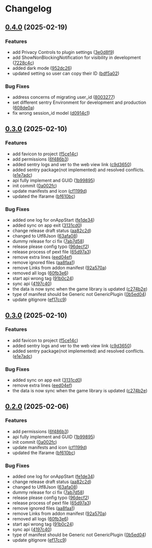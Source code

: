 # Changelog

## [0.4.0](https://github.com/game-scrobbler/gs-playnite/compare/GsPlugin-v0.3.0...GsPlugin-v0.4.0) (2025-02-19)


### Features

* add Privacy Controls to plugin settings ([3e0d8f9](https://github.com/game-scrobbler/gs-playnite/commit/3e0d8f99ceb6d07256f9691401d68d4c27d0182d))
* add ShowNonBlockingNotification for visibility in development ([7228c4c](https://github.com/game-scrobbler/gs-playnite/commit/7228c4cd680c5d413bc3a8216b7d7a2cd1f13abf))
* added dark mode ([952dc26](https://github.com/game-scrobbler/gs-playnite/commit/952dc26634abaa3891ecaee45f1c8aa78eded166))
* updated setting so user can copy their ID ([bdf5a02](https://github.com/game-scrobbler/gs-playnite/commit/bdf5a025798170b2aaf695fc29fe540c0ea87188))


### Bug Fixes

* address concerns of migrating user_id ([8003277](https://github.com/game-scrobbler/gs-playnite/commit/8003277bdfdeda5d84d0527f7e02b36203ff1909))
* set different sentry Environment for development and production ([608de0a](https://github.com/game-scrobbler/gs-playnite/commit/608de0a2c6a62c6bcc9a08a8e3e05169b10f4aca))
* fix wrong session_id model ([d0914c1](https://github.com/game-scrobbler/gs-playnite/commit/d0914c1a88d680d7ee31e95336c06cd7b1108d37))

## [0.3.0](https://github.com/game-scrobbler/gs-playnite/compare/GsPlugin-v0.3.0...GsPlugin-v0.3.0) (2025-02-10)


### Features

* add favicon to project ([f5ce14c](https://github.com/game-scrobbler/gs-playnite/commit/f5ce14c6ee26e62d12bb2cbec5efa0e901367d14))
* add permissions ([6f486b3](https://github.com/game-scrobbler/gs-playnite/commit/6f486b37b4a35bd65a5d5374f1ebb86dfe6c07ef))
* added sentry logs and ver to the web view link ([c9d3650](https://github.com/game-scrobbler/gs-playnite/commit/c9d365081132933d251c54dd6909fe4566f0cf31))
* added sentry package(not implemented) and resolved conflicts. ([e1e7adc](https://github.com/game-scrobbler/gs-playnite/commit/e1e7adc65e41397bc4db73c27e6a7dbdd0bfb662))
* api fully implement and GUID ([1b99895](https://github.com/game-scrobbler/gs-playnite/commit/1b99895548f6f0f0ef09fe7723b24aa370620821))
* init commit ([0a002fc](https://github.com/game-scrobbler/gs-playnite/commit/0a002fcd88e799ca70d61ab61d7cf71b9fd187cf))
* update manifests and icon ([cf1199d](https://github.com/game-scrobbler/gs-playnite/commit/cf1199deaa22fa2317396e406b94c6d0335ffa1f))
* updated the Ifarame ([bf610bc](https://github.com/game-scrobbler/gs-playnite/commit/bf610bc0eb403d975aabf37ca488d79c6b556517))


### Bug Fixes

* added one log for onAppStart ([fe1de34](https://github.com/game-scrobbler/gs-playnite/commit/fe1de344d25aa47aed9b64c7a5ee905c5803c9c8))
* added sync on app exit ([3131cd0](https://github.com/game-scrobbler/gs-playnite/commit/3131cd0d2b432f79007238a73105542dc48a985b))
* change release draft status ([aa82c2d](https://github.com/game-scrobbler/gs-playnite/commit/aa82c2dea8bee719a20fb59193d3320e934635b2))
* changed to Utf8Json ([63afa08](https://github.com/game-scrobbler/gs-playnite/commit/63afa08d883b40b06b9fefb125909c11f39d1a93))
* dummy release for ci fix ([7ab7d58](https://github.com/game-scrobbler/gs-playnite/commit/7ab7d58e6f57e767135c06d200c65eaa99d8cfef))
* release please config typo ([96decf2](https://github.com/game-scrobbler/gs-playnite/commit/96decf2e1c10436a4d40519f134628683a0e2aa0))
* release process of pext file ([65d97a3](https://github.com/game-scrobbler/gs-playnite/commit/65d97a350b4d52935945c097284e342e8b0f449c))
* remove extra lines ([eed04ef](https://github.com/game-scrobbler/gs-playnite/commit/eed04efcb94fd155f3fd8864faf99b2c8f8487ae))
* remove ignored files ([aa8faa1](https://github.com/game-scrobbler/gs-playnite/commit/aa8faa10a426bcfbce62a36c19269781899037ae))
* remove Links from addon manifest ([92a570a](https://github.com/game-scrobbler/gs-playnite/commit/92a570aa1cf09868275149e956759488b6408fbc))
* removed all logs ([60fb3e6](https://github.com/game-scrobbler/gs-playnite/commit/60fb3e63978b0d6ba6305b80d11299a80a784c74))
* start api wrong tag ([91b0c24](https://github.com/game-scrobbler/gs-playnite/commit/91b0c243bbec236ad730ca0604ed8dc3be8bae4c))
* sync api ([4197c40](https://github.com/game-scrobbler/gs-playnite/commit/4197c408d40e5352da62f4645f6e2dd50b9b79d7))
* the data is now sync when the game library is updated ([c274b2e](https://github.com/game-scrobbler/gs-playnite/commit/c274b2e8fa28a34af29f9065257ca8185c96dd98))
* type of manifest should be Generic not GenericPlugin ([0b5ed04](https://github.com/game-scrobbler/gs-playnite/commit/0b5ed043f8c4d0482f44c7209c425ec981d8e103))
* update gitignore ([ef17cc9](https://github.com/game-scrobbler/gs-playnite/commit/ef17cc9654ceaa31974f6ab9cee252e80843a718))

## [0.3.0](https://github.com/game-scrobbler/gs-playnite/compare/GsPlugin-v0.2.0...GsPlugin-v0.3.0) (2025-02-10)


### Features

* add favicon to project ([f5ce14c](https://github.com/game-scrobbler/gs-playnite/commit/f5ce14c6ee26e62d12bb2cbec5efa0e901367d14))
* added sentry logs and ver to the web view link ([c9d3650](https://github.com/game-scrobbler/gs-playnite/commit/c9d365081132933d251c54dd6909fe4566f0cf31))
* added sentry package(not implemented) and resolved conflicts. ([e1e7adc](https://github.com/game-scrobbler/gs-playnite/commit/e1e7adc65e41397bc4db73c27e6a7dbdd0bfb662))


### Bug Fixes

* added sync on app exit ([3131cd0](https://github.com/game-scrobbler/gs-playnite/commit/3131cd0d2b432f79007238a73105542dc48a985b))
* remove extra lines ([eed04ef](https://github.com/game-scrobbler/gs-playnite/commit/eed04efcb94fd155f3fd8864faf99b2c8f8487ae))
* the data is now sync when the game library is updated ([c274b2e](https://github.com/game-scrobbler/gs-playnite/commit/c274b2e8fa28a34af29f9065257ca8185c96dd98))

## [0.2.0](https://github.com/game-scrobbler/gs-playnite/compare/GsPlugin-v0.2.0...GsPlugin-v0.2.0) (2025-02-06)


### Features

* add permissions ([6f486b3](https://github.com/game-scrobbler/gs-playnite/commit/6f486b37b4a35bd65a5d5374f1ebb86dfe6c07ef))
* api fully implement and GUID ([1b99895](https://github.com/game-scrobbler/gs-playnite/commit/1b99895548f6f0f0ef09fe7723b24aa370620821))
* init commit ([0a002fc](https://github.com/game-scrobbler/gs-playnite/commit/0a002fcd88e799ca70d61ab61d7cf71b9fd187cf))
* update manifests and icon ([cf1199d](https://github.com/game-scrobbler/gs-playnite/commit/cf1199deaa22fa2317396e406b94c6d0335ffa1f))
* updated the Ifarame ([bf610bc](https://github.com/game-scrobbler/gs-playnite/commit/bf610bc0eb403d975aabf37ca488d79c6b556517))


### Bug Fixes

* added one log for onAppStart ([fe1de34](https://github.com/game-scrobbler/gs-playnite/commit/fe1de344d25aa47aed9b64c7a5ee905c5803c9c8))
* change release draft status ([aa82c2d](https://github.com/game-scrobbler/gs-playnite/commit/aa82c2dea8bee719a20fb59193d3320e934635b2))
* changed to Utf8Json ([63afa08](https://github.com/game-scrobbler/gs-playnite/commit/63afa08d883b40b06b9fefb125909c11f39d1a93))
* dummy release for ci fix ([7ab7d58](https://github.com/game-scrobbler/gs-playnite/commit/7ab7d58e6f57e767135c06d200c65eaa99d8cfef))
* release please config typo ([96decf2](https://github.com/game-scrobbler/gs-playnite/commit/96decf2e1c10436a4d40519f134628683a0e2aa0))
* release process of pext file ([65d97a3](https://github.com/game-scrobbler/gs-playnite/commit/65d97a350b4d52935945c097284e342e8b0f449c))
* remove ignored files ([aa8faa1](https://github.com/game-scrobbler/gs-playnite/commit/aa8faa10a426bcfbce62a36c19269781899037ae))
* remove Links from addon manifest ([92a570a](https://github.com/game-scrobbler/gs-playnite/commit/92a570aa1cf09868275149e956759488b6408fbc))
* removed all logs ([60fb3e6](https://github.com/game-scrobbler/gs-playnite/commit/60fb3e63978b0d6ba6305b80d11299a80a784c74))
* start api wrong tag ([91b0c24](https://github.com/game-scrobbler/gs-playnite/commit/91b0c243bbec236ad730ca0604ed8dc3be8bae4c))
* sync api ([4197c40](https://github.com/game-scrobbler/gs-playnite/commit/4197c408d40e5352da62f4645f6e2dd50b9b79d7))
* type of manifest should be Generic not GenericPlugin ([0b5ed04](https://github.com/game-scrobbler/gs-playnite/commit/0b5ed043f8c4d0482f44c7209c425ec981d8e103))
* update gitignore ([ef17cc9](https://github.com/game-scrobbler/gs-playnite/commit/ef17cc9654ceaa31974f6ab9cee252e80843a718))
